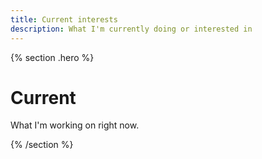 ```yaml
---
title: Current interests
description: What I'm currently doing or interested in
---
```


{% section .hero %}
# Current 
What I'm working on right now.

{% /section %}